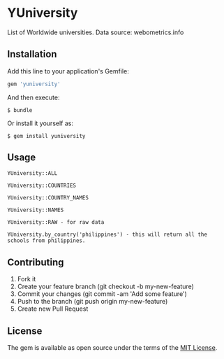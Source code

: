 # YUniversity

List of Worldwide universities.
Data source: webometrics.info

## Installation

Add this line to your application's Gemfile:

```ruby
gem 'yuniversity'
```

And then execute:

    $ bundle

Or install it yourself as:

    $ gem install yuniversity

## Usage

    YUniversity::ALL

    YUniversity::COUNTRIES

    YUniversity::COUNTRY_NAMES

    YUniversity::NAMES

    YUniversity::RAW - for raw data
    
    YUniversity.by_country('philippines') - this will return all the schools from philippines.

## Contributing

1. Fork it
2. Create your feature branch (git checkout -b my-new-feature)
3. Commit your changes (git commit -am 'Add some feature')
4. Push to the branch (git push origin my-new-feature)
5. Create new Pull Request

## License

The gem is available as open source under the terms of the [MIT License](http://opensource.org/licenses/MIT).

